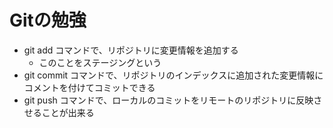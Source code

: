 # Gitの勉強
- git add コマンドで、リポジトリに変更情報を追加する
	- このことをステージングという
- git commit コマンドで、リポジトリのインデックスに追加された変更情報にコメントを付けてコミットできる
- git push コマンドで、ローカルのコミットをリモートのリポジトリに反映させることが出来る
